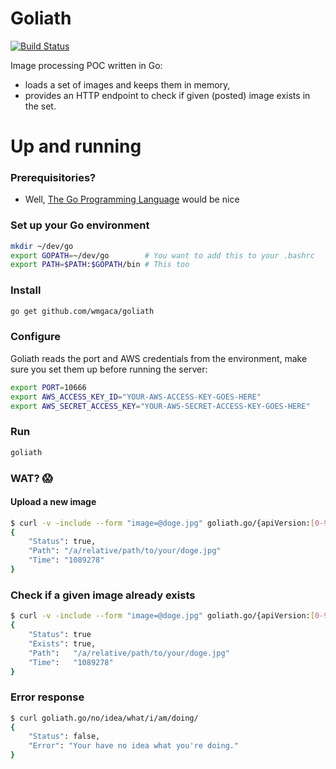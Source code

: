 # Goliath
[![Build Status](https://travis-ci.org/wmgaca/goliath.svg?branch=master)](https://travis-ci.org/wmgaca/goliath)

Image processing POC written in Go:
* loads a set of images and keeps them in memory,
* provides an HTTP endpoint to check if given (posted) image exists
  in the set.

# Up and running

### Prerequisitories?
- Well, [The Go Programming Language](http://golang.org/doc/install)
  would be nice

### Set up your Go environment
```bash
mkdir ~/dev/go
export GOPATH=~/dev/go        # You want to add this to your .bashrc
export PATH=$PATH:$GOPATH/bin # This too
```

### Install
```bash
go get github.com/wmgaca/goliath
```

### Configure
Goliath reads the port and AWS credentials from the environment,
make sure you set them up before running the server:
```bash
export PORT=10666
export AWS_ACCESS_KEY_ID="YOUR-AWS-ACCESS-KEY-GOES-HERE"
export AWS_SECRET_ACCESS_KEY="YOUR-AWS-SECRET-ACCESS-KEY-GOES-HERE"
```

### Run
```bash
goliath
```

### WAT? :scream:

#### Upload a new image
```bash
$ curl -v -include --form "image=@doge.jpg" goliath.go/{apiVersion:[0-9\.]+}/upload/
{
    "Status": true,
    "Path": "/a/relative/path/to/your/doge.jpg"
    "Time": "1089278"
}
```

### Check if a given image already exists
```bash
$ curl -v -include --form "image=@doge.jpg" goliath.go/{apiVersion:[0-9\.]+}/check/{methodName:[a-z0-9]+}/
{
    "Status": true
    "Exists": true,
    "Path":   "/a/relative/path/to/your/doge.jpg"
    "Time":   "1089278"
}
```

### Error response
```bash
$ curl goliath.go/no/idea/what/i/am/doing/
{
    "Status": false,
    "Error": "Your have no idea what you're doing."
}
```
